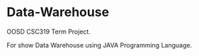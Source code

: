# Data-Warehouse
OOSD CSC319 Term Project.

For show Data Warehouse using JAVA Programming Language.

